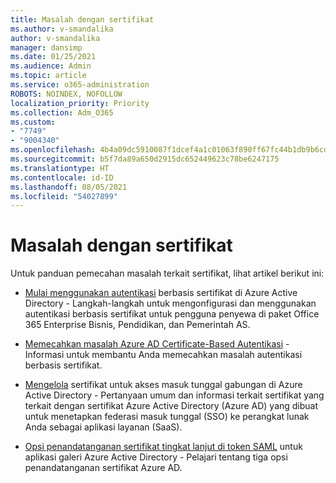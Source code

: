 ```yaml
---
title: Masalah dengan sertifikat
ms.author: v-smandalika
author: v-smandalika
manager: dansimp
ms.date: 01/25/2021
ms.audience: Admin
ms.topic: article
ms.service: o365-administration
ROBOTS: NOINDEX, NOFOLLOW
localization_priority: Priority
ms.collection: Adm_O365
ms.custom:
- "7749"
- "9004340"
ms.openlocfilehash: 4b4a09dc5910087f1dcef4a1c01063f890ff67fc44b1db9b6cdf1391a05530c0
ms.sourcegitcommit: b5f7da89a650d2915dc652449623c78be6247175
ms.translationtype: HT
ms.contentlocale: id-ID
ms.lasthandoff: 08/05/2021
ms.locfileid: "54027899"
---
```

# <a name="issues-with-certificates"></a>Masalah dengan sertifikat

Untuk panduan pemecahan masalah terkait sertifikat, lihat artikel berikut ini:

- [Mulai menggunakan autentikasi](https://docs.microsoft.com/azure/active-directory/authentication/active-directory-certificate-based-authentication-get-started) berbasis sertifikat di Azure Active Directory - Langkah-langkah untuk mengonfigurasi dan menggunakan autentikasi berbasis sertifikat untuk pengguna penyewa di paket Office 365 Enterprise Bisnis, Pendidikan, dan Pemerintah AS.

- [Memecahkan masalah Azure AD Certificate-Based Autentikasi](https://docs.microsoft.com/troubleshoot/azure/active-directory/certificate-based-authenticate-issue)  - Informasi untuk membantu Anda memecahkan masalah autentikasi berbasis sertifikat.

- [Mengelola](https://docs.microsoft.com/azure/active-directory/manage-apps/manage-certificates-for-federated-single-sign-on) sertifikat untuk akses masuk tunggal gabungan di Azure Active Directory - Pertanyaan umum dan informasi terkait sertifikat yang terkait dengan sertifikat Azure Active Directory (Azure AD) yang dibuat untuk menetapkan federasi masuk tunggal (SSO) ke perangkat lunak Anda sebagai aplikasi layanan (SaaS).

- [Opsi penandatanganan sertifikat tingkat lanjut di token SAML](https://docs.microsoft.com/azure/active-directory/manage-apps/certificate-signing-options) untuk aplikasi galeri Azure Active Directory - Pelajari tentang tiga opsi penandatanganan sertifikat Azure AD.
